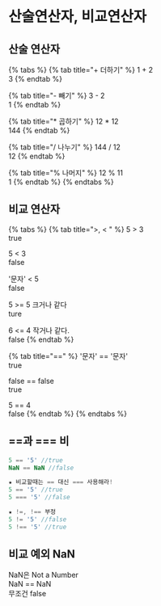 # 산술연산자, 비교연산자

## 산술 연산자

{% tabs %}
{% tab title="+ 더하기" %}
1 + 2  
3
{% endtab %}

{% tab title="- 빼기" %}
3 - 2  
1
{% endtab %}

{% tab title="\* 곱하기" %}
12  \* 12  
144
{% endtab %}

{% tab title="/ 나누기" %}
144 / 12  
12
{% endtab %}

{% tab title="% 나머지" %}
12 % 11  
1
{% endtab %}
{% endtabs %}

## 비교 연산자

{% tabs %}
{% tab title=">, < " %}
5 &gt; 3  
true

5 &lt; 3  
false

'문자' &lt; 5  
false

5 &gt;= 5 크거나 같다  
ture

6 &lt;= 4 작거나 같다.  
false
{% endtab %}

{% tab title="==" %}
'문자' == '문자'  
true

false ==  false  
true

5 == 4  
false
{% endtab %}
{% endtabs %}

## ==과 === 비

```javascript
5 == '5' //true
NaN == NaN //false

★ 비교할때는 == 대신 === 사용해라!
5 == '5' //true
5 === '5' //false

★ !=, !== 부정
5 != '5' //false
5 !== '5' //true
```

## 비교 예외 NaN

NaN은 Not a Number  
NaN == NaN  
무조건 false

